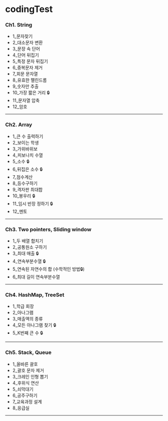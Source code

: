 # codingTest

### Ch1. String
* 1_문자찾기
* 2_대소문자 변환
* 3_문장 속 단어
* 4_단어 뒤집기
* 5_특정 문자 뒤집기
* 6_중복문자 제거
* 7_회문 문자열
* 8_유효한 팰린드롬
* 9_숫자만 추출
* 10_가장 짧은 거리 :lock:
* 11_문자열 압축
* 12_암호
***
### Ch2. Array
* 1_큰 수 출력하기
* 2_보이는 학생
* 3_가위바위보
* 4_피보나치 수열
* 5_소수 :lock:
* 6_뒤집은 소수 :lock:
* 7_점수계산
* 8_등수구하기
* 9_격자판 최대합
* 10_봉우리 :lock:
* 11_임시 반장 정하기 :lock:
* 12_멘토
***
### Ch3. Two pointers, Sliding window
* 1_두 배열 합치기
* 2_공통원소 구하기
* 3_최대 매출 :lock:
* 4_연속부분수열 :lock:
* 5_연속된 자연수의 합 (수학적인 방법:lock:)
* 6_최대 길이 연속부분수열
***
### Ch4. HashMap, TreeSet
* 1_학급 회장
* 2_아나그램
* 3_매출액의 종류
* 4_모든 아나그램 찾기 :lock:
* 5_K번째 큰 수 :lock:
***
### Ch5. Stack, Queue
* 1_올바른 괄호
* 2_괄호 문자 제거
* 3_크레인 인형 뽑기
* 4_후위식 연산
* 5_쇠막대기
* 6_공주구하기
* 7_교육과정 설계
* 8_응급실
***

